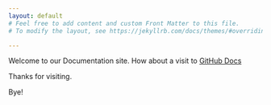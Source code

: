 ```yaml
---
layout: default
# Feel free to add content and custom Front Matter to this file.
# To modify the layout, see https://jekyllrb.com/docs/themes/#overriding-theme-defaults

---
```


Welcome to our Documentation site. How about a visit to [GitHub Docs](https://help.github.com/articles/set-up-git/)

Thanks for visiting.

Bye!
